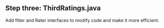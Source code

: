 ## Step three: ThirdRatings.java
Add filter and Rater interfaces to modify code and make it more efficient.
